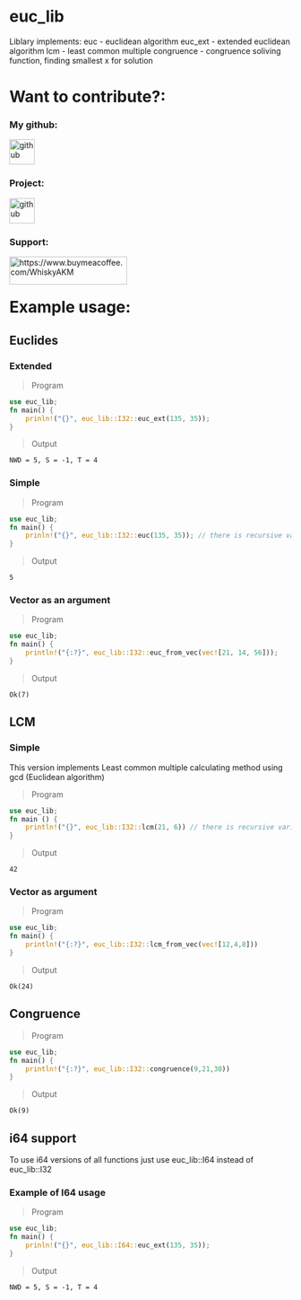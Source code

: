# euc_lib
Liblary implements:
euc - euclidean algorithm
euc_ext - extended euclidean algorithm
lcm - least common multiple
congruence - congruence soliving function, finding smallest x for solution

# Want to contribute?:
### My github:
<a href="https://github.com/PTFOPlayer">
<img src="https://cdn.jsdelivr.net/npm/simple-icons@3.0.1/icons/github.svg" height="45px" alt="github" />
</a>

### Project:
<a href="https://github.com/PTFOPlayer/euclides">
<img src="https://cdn.jsdelivr.net/npm/simple-icons@3.0.1/icons/github.svg" height="45px" alt="github" />
</a>

### Support:
<p><a href="https://www.buymeacoffee.com/WhiskyAKM"> <img align="left" src="https://cdn.buymeacoffee.com/buttons/v2/default-yellow.png" height="50" width="210" alt="https://www.buymeacoffee.com/WhiskyAKM" /></a></p>
<br/>
<br/>

# Example usage:
## Euclides
### Extended
> Program
```rs
use euc_lib;
fn main() {
    prinln!("{}", euc_lib::I32::euc_ext(135, 35));
}
```
> Output
```
NWD = 5, S = -1, T = 4
```
### Simple
> Program
```rs
use euc_lib;
fn main() {
    prinln!("{}", euc_lib::I32::euc(135, 35)); // there is recursive variant too: euc_recursive(135,35)
}
```
> Output
```
5
```
### Vector as an argument
> Program
```rs
use euc_lib;
fn main() {
    println!("{:?}", euc_lib::I32::euc_from_vec(vec![21, 14, 56]));
}
```
> Output
```
Ok(7)
```

## LCM
### Simple
This version implements Least common multiple calculating method using gcd (Euclidean algorithm)
> Program
```rs
use euc_lib;
fn main () {
    println!("{}", euc_lib::I32::lcm(21, 6)) // there is recursive variant too: lcm_recursive
}
```
> Output
```
42
```

### Vector as argument
> Program
```rs
use euc_lib;
fn main() {
    println!("{:?}", euc_lib::I32::lcm_from_vec(vec![12,4,8]))
}
```
> Output
```
Ok(24)
```

## Congruence 
> Program
```rs
use euc_lib;
fn main() {
    println!("{:?}", euc_lib::I32::congruence(9,21,30))
}
```
> Output
```
Ok(9)
```
## i64 support
To use i64 versions of all functions just use euc_lib::I64 instead of euc_lib::I32
### Example of I64 usage
> Program
```rs
use euc_lib;
fn main() {
    prinln!("{}", euc_lib::I64::euc_ext(135, 35));
}
```
> Output
```
NWD = 5, S = -1, T = 4
```